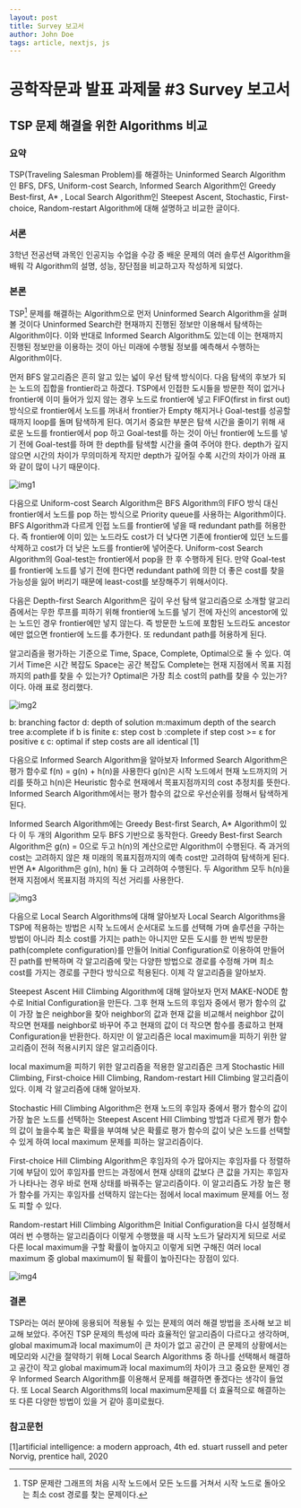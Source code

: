 ```yaml
---
layout: post
title: Survey 보고서
author: John Doe
tags: article, nextjs, js
---
```


# 공학작문과 발표 과제물 #3 Survey 보고서

## TSP 문제 해결을 위한 Algorithms 비교

### 요약
TSP(Traveling Salesman Problem)를 해결하는 Uninformed Search Algorithm인 BFS, DFS, Uniform-cost Search, Informed Search Algorithm인 Greedy Best-first, A* , Local Search Algorithm인  Steepest Ascent, Stochastic, First-choice, Random-restart Algorithm에 대해 설명하고 비교한 글이다. 

### 서론

3학년 전공선택 과목인 인공지능 수업을 수강 중 배운 문제의 여러 솔루션 Algorithm을 배워 각 Algorithm의 설명, 성능, 장단점을 비교하고자 작성하게 되었다.

### 본론

TSP[^tsp] 문제를 해결하는 Algorithm으로 먼저 Uninformed Search Algorithm을 살펴볼 것이다 Uninformed Search란 현재까지 진행된 정보만 이용해서 탐색하는 Algorithm이다. 이와 반대로 Informed Search Algorithm도 있는데 이는 현재까지 진행된 정보만을 이용하는 것이 아닌 미래에 수행될 정보를 예측해서 수행하는 Algorithm이다.

먼저 BFS 알고리즘은 흔히 알고 있는 넓이 우선 탐색 방식이다. 다음 탐색의 후보가 되는 노드의 집합을 frontier라고 하겠다. TSP에서 인접한 도시들을 방문한 적이 없거나 frontier에 이미 들어가 있지 않는 경우 노드로 frontier에 넣고 FIFO(first in first out) 방식으로 frontier에서 노드를 꺼내서 frontier가 Empty 해지거나 Goal-test를 성공할 때까지 loop를 돌며 탐색하게 된다. 여기서 중요한 부분은 탐색 시간을 줄이기 위해 새로운 노드를 frontier에서 pop 하고 Goal-test를 하는 것이 아닌 frontier에 노드를 넣기 전에 Goal-test를 하며 한 depth를 탐색할 시간을 줄여 주어야 한다. depth가 깊지 않으면 시간의 차이가 무의미하게 작지만 depth가 깊어질 수록 시간의 차이가 아래 표와 같이 많이 나기 때문이다.

![img1](https://github.com/JunHyeong-99/JunHyeong-99.github.io/assets/64734115/76ffcc79-d85b-4a4b-ade4-57e12c12f79f)
[^tsp]: TSP 문제란 그래프의 처음 시작 노드에서 모든 노드를 거쳐서 시작 노드로 돌아오는 최소 cost 경로를 찾는 문제이다.

다음으로 Uniform-cost Search Algorithm은 BFS Algorithm의 FIFO 방식 대신 frontier에서 노드를 pop 하는 방식으로 Priority queue를 사용하는 Algorithm이다. BFS Algorithm과 다르게 인접 노드를 frontier에 넣을 때 redundant path를 허용한다. 즉 frontier에 이미 있는 노드라도 cost가 더 낮다면 기존에 frontier에 있던 노드를 삭제하고 cost가 더 낮은 노드를 frontier에 넣어준다. Uniform-cost Search Algorithm의 Goal-test는 frontier에서 pop을 한 후 수행하게 된다. 만약 Goal-test를 frontier에 노드를 넣기 전에 한다면 redundant path에 의한 더 좋은 cost를 찾을 가능성을 잃어 버리기 때문에 least-cost를 보장해주기 위해서이다.

다음은 Depth-first Search Algorithm은 깊이 우선 탐색 알고리즘으로 소개할 알고리즘에서는 무한 루프를 피하기 위해 frontier에 노드를 넣기 전에 자신의 ancestor에 있는  노드인 경우 frontier에만 넣지 않는다. 즉 방문한 노드에 포함된 노드라도 ancestor에만 없으면 frontier에 노드를 추가한다. 또 redundant path를 허용하게 된다. 

알고리즘을 평가하는 기준으로 Time, Space, Complete, Optimal으로 둘 수 있다. 여기서 Time은 시간 복잡도 Space는 공간 복잡도 Complete는 현재 지점에서 목표 지점까지의 path를 찾을 수 있는가? Optimal은 가장 최소 cost의 path를 찾을 수 있는가?이다.
아래 표로 정리했다.

![img2](https://github.com/JunHyeong-99/JunHyeong-99.github.io/assets/64734115/12e4cb45-72bf-4bea-9ea1-c883cdae586d)

b: branching factor
d: depth of solution
m:maximum depth of the search tree
 a:complete if b is finite
ε: step cost
 b :complete if step cost >= ε for positive ε
 c: optimal if step costs are all identical
[1]

다음으로 Informed Search Algorithm을 알아보자 Informed Search Algorithm은 평가 함수로 f(n) = g(n) + h(n)을 사용한다 g(n)은 시작 노드에서 현재 노드까지의 거리를 뜻하고 h(n)은 Heuristic 함수로 현재에서 목표지점까지의 cost 추정치를 뜻한다. Informed Search Algorithm에서는 평가 함수의 값으로 우선순위를 정해서 탐색하게 된다.


Informed Search Algorithm에는 Greedy Best-first Search, A* Algorithm이 있다 이 두 개의 Algorithm 모두 BFS 기반으로 동작한다. Greedy Best-first Search Algorithm은 g(n) = 0으로 두고 h(n)의 계산으로만 Algorithm이 수행된다. 즉 과거의 cost는 고려하지 않은 채 미래의 목표지점까지의 예측 cost만 고려하여 탐색하게 된다. 반면 A* Algorithm은 g(n),  h(n) 둘 다 고려하여 수행된다. 두 Algorithm 모두 h(n)을 현재 지점에서 목표지점 까지의 직선 거리를 사용한다. 

![img3](https://github.com/JunHyeong-99/JunHyeong-99.github.io/assets/64734115/4887d270-2906-40ff-9879-78fd645cada3)

다음으로 Local Search Algorithms에 대해 알아보자 Local Search Algorithms을 TSP에 적용하는 방법은 시작 노드에서 순서대로 노드를 선택해 가며 솔루션을 구하는 방법이 아니라 최소 cost를 가지는 path는 아니지만 모든 도시를 한 번씩 방문한 path(complete configuration)를 만들어 Initial Configuration로 이용하여 만들어진 path를 반복하며 각 알고리즘에 맞는 다양한 방법으로 경로를 수정해 가며 최소 cost를 가지는 경로를 구한다 방식으로 적용된다. 이제 각 알고리즘을 알아보자.

Steepest Ascent Hill Climbing Algorithm에 대해 알아보자 먼저 MAKE-NODE 함수로 Initial Configuration을 만든다. 그후 현재 노드의 후임자 중에서 평가 함수의 값이 가장 높은 neighbor을 찾아  neighbor의 값과 현재 값을 비교해서 neighbor 값이 작으면 현재를 neighbor로 바꾸어 주고 현재의 값이 더 작으면 함수를 종료하고 현재 Configuration을 반환한다. 하지만 이 알고리즘은 local maximum을 피하기 위한 알고리즘이 전혀 적용시키지 않은 알고리즘이다. 

local maximum을 피하기 위한 알고리즘을 적용한 알고리즘은 크게 Stochastic Hill Climbing, First-choice Hill Climbing, Random-restart Hill Climbing 알고리즘이 있다. 이제 각 알고리즘에 대해 알아보자. 

Stochastic Hill Climbing Algorithm은 현재 노드의 후임자 중에서 평가 함수의 값이 가장 높은 노드를 선택하는 Steepest Ascent Hill Climbing 방법과 다르게 평가 함수의 값이 높을수록 높은 확률을 부여해 낮은 확률로 평가 함수의 값이 낮은 노드를 선택할 수 있게 하여 local maximum 문제를 피하는 알고리즘이다. 

First-choice Hill Climbing Algorithm은 후임자의 수가 많아지는 후임자를 다 정렬하기에 부담이 있어 후임자를 만드는 과정에서 현재 상태의 값보다 큰 값을 가지는 후임자가 나타나는 경우 바로 현재 상태를 바꿔주는 알고리즘이다. 이 알고리즘도 가장 높은 평가 함수를 가지는 후임자를 선택하지 않는다는 점에서 local maximum 문제를 어느 정도 피할 수 있다.

Random-restart Hill Climbing Algorithm은 Initial Configuration을 다시 설정해서 여러 번 수행하는 알고리즘이다 이렇게 수행했을 때 시작 노드가 달라지게 되므로 서로 다른 local maximum을 구할 확률이 높아지고 이렇게 되면 구해진 여러 local maximum 중 global maximum이 될 확률이 높아진다는 장점이 있다.

![img4](https://github.com/JunHyeong-99/JunHyeong-99.github.io/assets/64734115/a4cee059-2227-4d39-bdc2-e631b2870a53)


### 결론

TSP라는 여러 분야에 응용되어 적용될 수 있는 문제의 여러 해결 방법을 조사해 보고 비교해 보았다. 주어진 TSP 문제의 특성에 따라 효율적인 알고리즘이 다르다고 생각하며, global maximum과 local maximum이 큰 차이가 없고 공간이 큰 문제의 상황에서는 메모리와 시간을 절약하기 위해 Local Search Algorithms 중 하나를 선택해서 해결하고 공간이 작고 global maximum과 local maximum의 차이가 크고 중요한 문제인 경우 Informed Search Algorithm를 이용해서 문제를 해결하면 좋겠다는 생각이 들었다. 또  Local Search Algorithms의 local maximum문제를 더 효율적으로 해결하는 또 다른 다양한 방법이 있을 거 같아 흥미로웠다.

### 참고문헌

[1]artificial intelligence: a modern approach, 4th ed. stuart russell and peter Norvig, prentice hall, 2020




